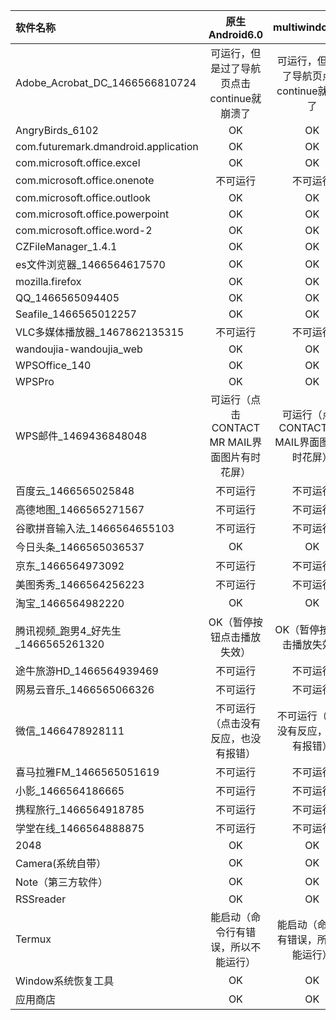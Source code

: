 | 软件名称  | 原生Android6.0  | multiwindow6.0 |
| :------------ |:---------------:| :-----:|
| Adobe_Acrobat_DC_1466566810724      | 可运行，但是过了导航页点击continue就崩溃了 | 可运行，但是过了导航页点击continue就崩溃了 |
| AngryBirds_6102      | OK        |   OK |
| com.futuremark.dmandroid.application | OK        |    OK |
| com.microsoft.office.excel | OK        |    OK |
| com.microsoft.office.onenote | 不可运行        |    不可运行 |
| com.microsoft.office.outlook | OK        |    OK |
| com.microsoft.office.powerpoint | OK        |    OK |
| com.microsoft.office.word-2 | OK        |    OK |
| CZFileManager_1.4.1 | OK        |    OK |
| es文件浏览器_1466564617570 | OK        |    OK |
| mozilla.firefox | OK        |    OK |
| QQ_1466565094405 | OK        |    OK |
| Seafile_1466565012257 | OK        |    OK |
| VLC多媒体播放器_1467862135315 | 不可运行        |    不可运行 |
| wandoujia-wandoujia_web | OK        |    OK |
| WPSOffice_140 | OK        |    OK |
| WPSPro | OK        |    OK |
| WPS邮件_1469436848048 | 可运行（点击CONTACT MR MAIL界面图片有时花屏）        |    可运行（点击CONTACT MR MAIL界面图片有时花屏）   |
| 百度云_1466565025848 | 不可运行        |    不可运行 |
| 高德地图_1466565271567 | 不可运行        |    不可运行 |
| 谷歌拼音输入法_1466564655103 | 不可运行        |    不可运行 |
| 今日头条_1466565036537 | OK        |    OK |
| 京东_1466564973092 | 不可运行        |    不可运行 |
| 美图秀秀_1466564256223 | 不可运行        |    不可运行 |
| 淘宝_1466564982220 | OK        |    OK |
| 腾讯视频_跑男4_好先生_1466565261320 | OK（暂停按钮点击播放失效）        |    OK（暂停按钮点击播放失效） |
| 途牛旅游HD_1466564939469 | 不可运行        |    不可运行 |
| 网易云音乐_1466565066326 | 不可运行        |    不可运行 |
| 微信_1466478928111 | 不可运行（点击没有反应，也没有报错）        |   不可运行（点击没有反应，也没有报错）|
| 喜马拉雅FM_1466565051619 | 不可运行        |    不可运行 |
| 小影_1466564186665 | 不可运行        |    不可运行 |
| 携程旅行_1466564918785 | 不可运行        |    不可运行 |
| 学堂在线_1466564888875 | 不可运行        |    不可运行 |
| 2048 | OK        |    OK |
| Camera(系统自带） | OK        |    OK |
| Note（第三方软件） | OK        |    OK |
| RSSreader | OK        |    OK |
| Termux | 能启动（命令行有错误，所以不能运行）       |    能启动（命令行有错误，所以不能运行）  |
| Window系统恢复工具 | OK       |    OK |
| 应用商店 | OK       |    OK |
